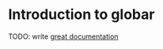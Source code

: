 # Introduction to globar

TODO: write [great documentation](http://jacobian.org/writing/what-to-write/)

